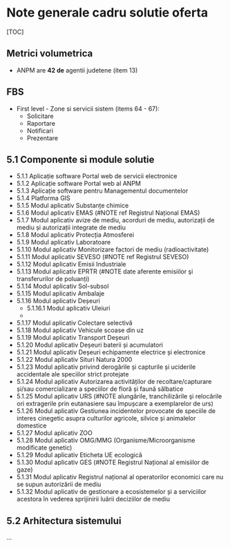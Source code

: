 # Note generale cadru solutie oferta

[TOC]

## Metrici volumetrica

 * ANPM are **42 de** agentii judetene (item 13)




## FBS

* First level - Zone si servicii sistem (items 64 - 67):
	* Solicitare
	* Raportare
	* Notificari
	* Prezentare




## 5.1 Componente si module solutie

* 5.1.1 Aplicație software Portal web de servicii electronice
* 5.1.2 Aplicație software Portal web al ANPM
* 5.1.3 Aplicație software pentru Managementul documentelor
* 5.1.4 Platforma GIS
* 5.1.5 Modul aplicativ Substanțe chimice 
* 5.1.6 Modul aplicativ EMAS (#NOTE ref Registrul Național EMAS)
* 5.1.7 Modul aplicativ avize de mediu, acorduri de mediu, autorizații de mediu și autorizații integrate de mediu
* 5.1.8 Modul aplicativ Protecția Atmosferei
* 5.1.9 Modul aplicativ Laboratoare
* 5.1.10 Modul aplicativ Monitorizare factori de mediu (radioactivitate)
* 5.1.11 Modul aplicativ SEVESO (#NOTE ref Registrul SEVESO)
* 5.1.12 Modul aplicativ Emisii Industriale
* 5.1.13 Modul aplicativ EPRTR (#NOTE date aferente emisiilor şi transferurilor de poluanți)
* 5.1.14 Modul aplicativ Sol-subsol
* 5.1.15 Modul aplicativ Ambalaje
* 5.1.16 Modul aplicativ Deșeuri
	* 5.1.16.1 Modul aplicativ Uleiuri
	* 
* 5.1.17 Modul aplicativ Colectare selectivă
* 5.1.18 Modul aplicativ Vehicule scoase din uz
* 5.1.19 Modul aplicativ Transport Deșeuri
* 5.1.20 Modul aplicativ Deșeuri baterii și acumulatori
* 5.1.21 Modul aplicativ Deșeuri echipamente electrice și electronice
* 5.1.22 Modul aplicativ Situri Natura 2000
* 5.1.23 Modul aplicativ privind derogările și capturile și uciderile accidentale ale speciilor strict protejate
* 5.1.24 Modul aplicativ Autorizarea activităților de recoltare/capturare și/sau comercializare a speciilor de floră și faună sălbatice
* 5.1.25 Modul aplicativ URS (#NOTE alungările, tranchilizările  şi relocările ori extragerile prin eutanasiere sau împușcare a exemplarelor de urs)
* 5.1.26 Modul aplicativ Gestiunea incidentelor provocate de speciile de interes cinegetic asupra culturilor agricole, silvice și animalelor domestice
* 5.1.27 Modul aplicativ ZOO
* 5.1.28 Modul aplicativ OMG/MMG (Organisme/Microorganisme modificate genetic)
* 5.1.29 Modul aplicativ Eticheta UE ecologică
* 5.1.30 Modul aplicativ GES (#NOTE Registrul Național al emisiilor de gaze)
* 5.1.31 Modul aplicativ Registrul național al operatorilor economici care nu se supun autorizării de mediu 
* 5.1.32 Modul aplicativ de gestionare a ecosistemelor și a serviciilor acestora în vederea sprijinirii luării deciziilor de mediu



## 5.2 Arhitectura sistemului

...






